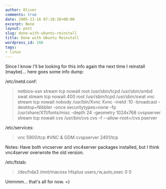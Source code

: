 ```yaml
---
author: Oliver
comments: true
date: 2005-11-16 07:10:18+00:00
excerpt: None
layout: post
slug: done-with-ubuntu-reinstall
title: Done with Ubuntu Reinstall
wordpress_id: 166
tags:
- linux
---
```


Since I know I'll be looking for this info again the next time I reinstall (maybe)... here goes some info dump:

/etc/inetd.conf:
<blockquote>netbios-ssn     stream  tcp     nowait  root    /usr/sbin/tcpd  /usr/sbin/smbd
swat            stream  tcp     nowait.400      root    /usr/sbin/tcpd  /usr/sbin/swat
vnc     stream  tcp     nowait  nobody  /usr/bin/Xvnc Xvnc -inetd :10 -broadcast -desktop=Nibbler -once securitytypes=none -fp /usr/share/X11/fonts/misc -depth 24 -geometry 1024x768
cvspserver      stream  tcp     nowait  cvs     /usr/bin/cvs cvs -f --allow-root=/cvs pserver</blockquote>

/etc/services:
<blockquote>vnc             5900/tcp #VNC &amp; GDM
cvspserver      2401/tcp</blockquote>

Notes: Have both vncserver and vnc4server packages installed, but I think vnc4server overwrote the old version.

/etc/fstab:


> /dev/hda3       /mnt/macosx     hfsplus users,rw,auto,exec      0 0



Ummmm... that's all for now. =)